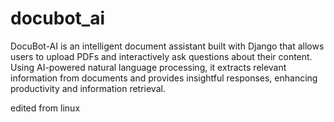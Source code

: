 # docubot_ai
DocuBot-AI is an intelligent document assistant built with Django that allows users to upload PDFs and interactively ask questions about their content. Using AI-powered natural language processing, it extracts relevant information from documents and provides insightful responses, enhancing productivity and information retrieval.


edited from linux